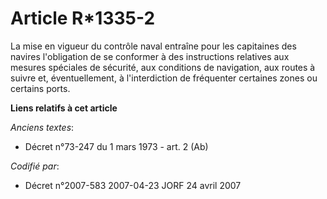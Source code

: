 # Article R*1335-2

La mise en vigueur du contrôle naval entraîne pour les capitaines des navires l'obligation de se conformer à des instructions
relatives aux mesures spéciales de sécurité, aux conditions de navigation, aux routes à suivre et, éventuellement, à
l'interdiction de fréquenter certaines zones ou certains ports.

**Liens relatifs à cet article**

_Anciens textes_:

  - Décret n°73-247 du 1 mars 1973 - art. 2 (Ab)

_Codifié par_:

  - Décret n°2007-583 2007-04-23 JORF 24 avril 2007

